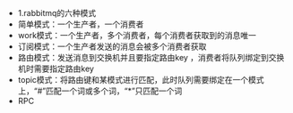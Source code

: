 * 1.rabbitmq的六种模式
* 简单模式：一个生产者，一个消费者
* work模式：一个生产者，多个消费者，每个消费者获取到的消息唯一
* 订阅模式：一个生产者发送的消息会被多个消费者获取
* 路由模式：发送消息到交换机并且要指定路由key ，消费者将队列绑定到交换机时需要指定路由key
* topic模式：将路由键和某模式进行匹配，此时队列需要绑定在一个模式上，“#”匹配一个词或多个词，“*”只匹配一个词
* RPC